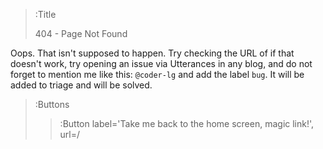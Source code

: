 > :Title
>
> 404 - Page Not Found

Oops.  That isn't supposed to happen. Try checking the URL of if that doesn't work, try opening an issue via Utterances in any blog, and do not forget to mention me like this: `@coder-lg` and add the label `bug`. It will be added to triage and will be solved. 

> :Buttons
> > :Button label='Take me back to the home screen, magic link!', url=/